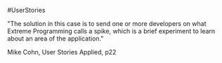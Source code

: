 #UserStories

"The solution in this case is to send one or more developers on what Extreme Programming calls a spike, which is a brief experiment to learn about an area of the application."

Mike Cohn, User Stories Applied, p22